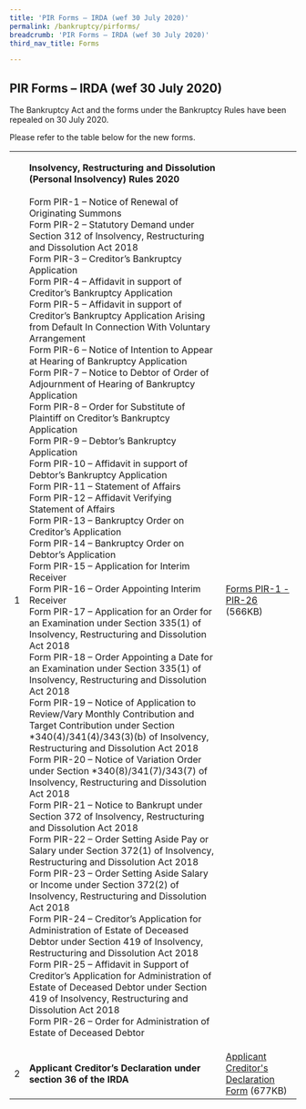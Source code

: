 ```yaml
---
title: 'PIR Forms – IRDA (wef 30 July 2020)'
permalink: /bankruptcy/pirforms/
breadcrumb: 'PIR Forms – IRDA (wef 30 July 2020)'
third_nav_title: Forms

---
```



PIR Forms – IRDA (wef 30 July 2020)
---

The Bankruptcy Act and the forms under the Bankruptcy Rules have been repealed on 30 July 2020.
 
Please refer to the table below for the new forms. <br>
<table>
 <tr>
  <td>1</td>
  <td>
   
   <b>Insolvency, Restructuring and Dissolution (Personal Insolvency) Rules 2020</b><br><br>
 Form PIR-1 – Notice of Renewal of Originating Summons<br>
 Form PIR-2 – Statutory Demand under Section 312 of Insolvency, Restructuring and Dissolution Act 2018<br>
 Form PIR-3 – Creditor’s Bankruptcy Application<br>
 Form PIR-4 – Affidavit in support of Creditor’s Bankruptcy Application<br>
 Form PIR-5 – Affidavit in support of Creditor’s Bankruptcy Application Arising from Default In Connection With Voluntary Arrangement<br>
 Form PIR-6 – Notice of Intention to Appear at Hearing of Bankruptcy Application<br>
 Form PIR-7 – Notice to Debtor of Order of Adjournment of Hearing of Bankruptcy Application<br>
 Form PIR-8 – Order for Substitute of Plaintiff on Creditor’s Bankruptcy Application<br>
 Form PIR-9 – Debtor’s Bankruptcy Application<br>
 Form PIR-10 – Affidavit in support of Debtor’s Bankruptcy Application<br>
 Form PIR-11 – Statement of Affairs<br>
 Form PIR-12 – Affidavit Verifying Statement of Affairs<br>
 Form PIR-13 – Bankruptcy Order on Creditor’s Application<br>
 Form PIR-14 – Bankruptcy Order on Debtor’s Application<br>
 Form PIR-15 – Application for Interim Receiver<br>
 Form PIR-16 – Order Appointing Interim Receiver<br>
 Form PIR-17 – Application for an Order for an Examination under Section 335(1) of Insolvency, Restructuring and Dissolution Act 2018<br>
 Form PIR-18 – Order Appointing a Date for an Examination under Section 335(1) of Insolvency, Restructuring and Dissolution Act 2018<br>
 Form PIR-19 – Notice of Application to Review/Vary Monthly Contribution and Target Contribution under Section *340(4)/341(4)/343(3)(b) of Insolvency, Restructuring and Dissolution Act 2018<br>
 Form PIR-20 – Notice of Variation Order under Section *340(8)/341(7)/343(7) of Insolvency, Restructuring and Dissolution Act 2018<br>
 Form PIR-21 – Notice to Bankrupt under Section 372 of Insolvency, Restructuring and Dissolution Act 2018<br>
 Form PIR-22 – Order Setting Aside Pay or Salary under Section 372(1) of Insolvency, Restructuring and Dissolution Act 2018<br>
 Form PIR-23 – Order Setting Aside Salary or Income under Section 372(2) of Insolvency, Restructuring and Dissolution Act 2018<br>
 Form PIR-24 – Creditor’s Application for Administration of Estate of Deceased Debtor under Section 419 of Insolvency, Restructuring and Dissolution Act 2018<br>
 Form PIR-25 – Affidavit in Support of Creditor’s Application for Administration of Estate of Deceased Debtor under Section 419 of Insolvency, Restructuring and Dissolution Act 2018<br>
 Form PIR-26 – Order for Administration of Estate of Deceased Debtor</td>
 <td>
<a href="/files/FormsPIR-1-PIR-26.pdf" target="_blank">Forms PIR-1 - PIR-26</a> (566KB)<br>
 </td>
</tr>
<tr>
 <td>2</td>
 <td>
  <b>Applicant Creditor’s Declaration under section 36 of the IRDA</b>
 </td>
 <td>
<a href="/files/ApplicantCreditor'sDeclaration(s36IRDA).pdf" target="_blank">Applicant Creditor's Declaration Form</a> (677KB)<br>
 </td>
</table>
